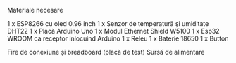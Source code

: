 Materiale necesare

1 x ESP8266 cu oled 0.96 inch
1 x Senzor de temperatură și umiditate DHT22
1 x Placă Arduino Uno
1 x Modul Ethernet Shield W5100
1 x Esp32 WROOM ca receptor inlocuind Arduino
1 x Releu
1 x Baterie 18650
1 x Button

Fire de conexiune și breadboard (placă de test)
Sursă de alimentare

